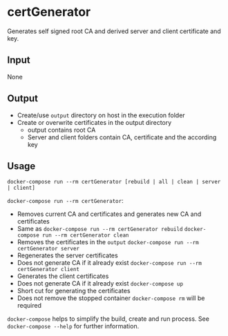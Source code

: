 # certGenerator

Generates self signed root CA and derived server and client certificate and key.

## Input
None

## Output
  - Create/use `output` directory on host in the execution folder
  - Create or overwrite certificates in the output directory
    - output contains root CA
    - Server and client folders contain CA, certificate and the according key

##  Usage
`docker-compose run --rm certGenerator [rebuild | all | clean | server | client]`

`docker-compose run --rm certGenerator`:
  - Removes current CA and certificates and generates new CA and certificates
  - Same as `docker-compose run --rm certGenerator rebuild`
`docker-compose run --rm certGenerator clean`
  - Removes the certificates in the `output`
`docker-compose run --rm certGenerator server`
  - Regenerates the server certificates
  - Does not generate CA if it already exist
`docker-compose run --rm certGenerator client`
  - Generates the client certificates
  - Does not generate CA if it already exist
`docker-compose up`
  - Short cut for generating the certificates
  - Does not remove the stopped container
  `docker-compose rm` will be required

`docker-compose` helps to simplify the build, create and run process.
See `docker-compose --help` for further information.
